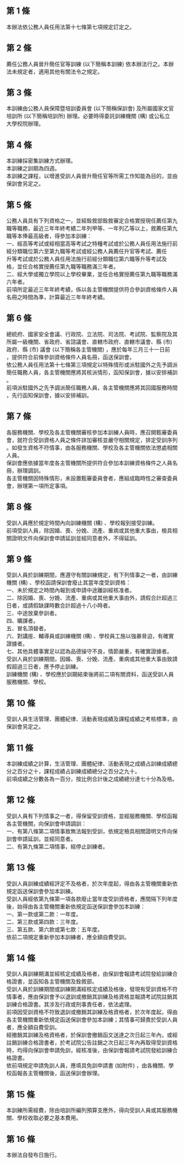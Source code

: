 第 1 條
-------
本辦法依公務人員任用法第十七條第七項規定訂定之。

第 2 條
-------
薦任公務人員晉升簡任官等訓練 (以下簡稱本訓練) 依本辦法行之。本辦  
法未規定者，適用其他有關法令之規定。

第 3 條
-------
本訓練由公務人員保障暨培訓委員會 (以下簡稱保訓會) 及所屬國家文官  
培訓所 (以下簡稱培訓所) 辦理。必要時得委託訓練機關 (構) 或公私立  
大學校院辦理。

第 4 條
-------
本訓練採密集訓練方式辦理。  
本訓練之訓期為四週。  
本訓練之課程，以增進受訓人員晉升簡任官等所需工作知能為目的，並由  
保訓會另定之。

第 5 條
-------
公務人員具有下列資格之一，並經銓敘部銓敘審定合格實授現任薦任第九  
職等職務，最近三年年終考績二年列甲等、一年列乙等以上，敘薦任第九  
職等本俸最高級者，得參加本訓練：  
一、經高等考試或經相當高等考試之特種考試或於公務人員任用法施行前  
    經分類職位第六至第九職等考試或經公務人員薦任升官等考試、薦任  
    升等考試或於公務人員任用法施行前經分類職位第六職等升等考試及  
    格，並任合格實授薦任第九職等職務滿三年者。  
二、經大學或獨立學院以上學校畢業，並任合格實授薦任第九職等職務滿  
    六年者。  
前項所定最近三年年終考績，係以各主管機關提供符合參訓資格條件人員  
名冊之時間為準，計算最近三年年終考績。

第 6 條
-------
總統府、國家安全會議、行政院、立法院、司法院、考試院、監察院及其  
所屬一級機關、省政府、省諮議會、直轄市政府、直轄市議會、縣 (市)   
政府、縣 (市) 議會 (以下簡稱各主管機關) ，應於每年三月三十一日前  
，提供符合前條參訓資格條件人員名冊，函送保訓會。  
依公務人員任用法第十七條第三項規定以特殊情形或派駐國外之先予調派  
簡任職務人員，各主管機關應將其核派情形，函知保訓會，據以安排補訓  
。  
前項派駐國外之先予調派簡任職務人員，各主管機關應將其回國服務時間  
，先行函知保訓會，據以安排補訓。

第 7 條
-------
各服務機關、學校及各主管機關審核參加本訓練人員時，應召開甄審委員  
會，就符合受訓資格人員之條件詳加審核並嚴守相關規定，排定受訓序列  
。如發生資格不符情事，由各服務機關、學校及各主管機關依法懲處相關  
人員。  
保訓會應依據當年度各主管機關所提供符合參加本訓練資格條件之人員名  
冊，辦理調訓。  
各主管機關因特殊情形，未設置甄審委員會者，應組成臨時性之審查委員  
會，辦理第一項所定事項。

第 8 條
-------
受訓人員應於規定時間內向訓練機關 (構) 、學校報到接受訓練。  
前項受訓人員，除因婚、喪、分娩、流產、重病或其他重大事由，檢具相  
關證明文件向保訓會申請延訓並經同意者外，不得延訓。

第 9 條
-------
受訓人員於訓練期間，應遵守有關訓練規定，有下列情事之一者，由訓練  
機關 (構) 、學校函請保訓會廢止其當年度受訓資格：  
一、未於規定之時間內報到或申請中途離訓經核准者。  
二、除因婚、喪、分娩、流產、重病或其他重大事由外，請假合計超過三  
    日者，或請假缺課時數合計超過十八小時者。  
三、中途放棄參訓者。  
四、曠課者。  
五、冒名頂替者。  
六、對講座、輔導員或訓練機關 (構) 、學校員工施以強暴脅迫，有確實  
    證據者。  
七、其他具體事實足以認為品德操守不良，情節嚴重，有確實證據者。  
受訓人員於訓練期間，因婚、喪、分娩、流產、重病或其他重大事由致請  
假超過三日者，應予停止訓練。  
訓練機關 (構) 、學校應於訓期結束後將前二項有關資料，函送受訓人員  
服務機關、學校。

第 10 條
--------
受訓人員生活管理、團體紀律、活動表現成績及課程成績之考核標準，由  
保訓會另定之。

第 11 條
--------
本訓練成績之計算，生活管理、團體紀律、活動表現之成績占訓練成績總  
分之百分之十，課程成績占訓練成績總分之百分之九十。  
前項成績之分數各為一百分，按比例合計後之成績總分達七十分為及格。

第 12 條
--------
受訓人員有下列情事之一者，得保留受訓資格，並經服務機關、學校函報  
各主管機關，向保訓會申請調訓：  
一、有第八條第二項情事致無法報到受訓，依規定檢具相關證明文件向保  
    訓會申請延訓，並經同意者。  
二、有第九條第二項情事，經停止訓練者。

第 13 條
--------
受訓人員訓練成績經評定不及格者，於次年度起，得由各主管機關重新依  
規定函送保訓會參加本訓練。  
受訓人員經依第九條第一項各款廢止當年度受訓資格者，應間隔下列年度  
後，始得由各主管機關重新依規定函送保訓會參加本訓練：  
一、第一款或第二款：一年度。  
二、第三款或第四款：三年度。  
三、第五款、第六款或第七款：五年度。  
依前二項規定重新參加本訓練者，應全額自費受訓。

第 14 條
--------
受訓人員訓練期滿並經核定成績及格者，由保訓會報請考試院發給訓練合  
格證書，並函知各主管機關及銓敘部。  
受訓人員於訓練期間或訓練期滿經核定成績及格後，發現有受訓資格不符  
情事者，應由保訓會予以退訓或撤銷其訓練及格資格並報請考試院註銷其  
訓練合格證書。其涉及行政或刑事責任者，依法處理。  
前項因受訓資格不符致退訓或撤銷其訓練及格資格者，於次年度起，得由  
各主管機關重新依規定函送保訓會參加本訓練；其情事可歸責於受訓人員  
者，應全額自費受訓。  
經撤銷其訓練及格資格者，於保訓會撤銷函文送達之次日起三年內，或經  
註銷訓練合格證書者，於考試院公告註銷之次日起三年內再取得受訓資格  
時，均得向保訓會申請免訓，經核准後，由保訓會報請考試院發給訓練合  
格證書。  
依前項規定申請免訓人員，應填具免訓申請書 (如附件) ，由各機關、學  
校函報各主管機關後，函送保訓會辦理。

第 15 條
--------
本訓練所需經費，除由培訓所編列預算支應外，得向受訓人員或其服務機  
關、學校收取必要之基本費用。

第 16 條
--------
本辦法自發布日施行。

